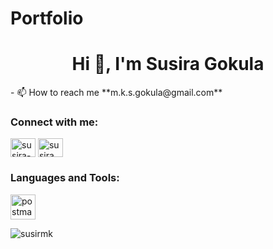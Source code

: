 # Portfolio
<h1 align="center">Hi 👋, I'm Susira Gokula</h1>
- 📫 How to reach me **m.k.s.gokula@gmail.com**

<h3 align="left">Connect with me:</h3>
<p align="left">
<a href="https://linkedin.com/in/susira-gokula-158a46b9" target="blank"><img align="center" src="https://raw.githubusercontent.com/rahuldkjain/github-profile-readme-generator/master/src/images/icons/Social/linked-in-alt.svg" alt="susira-gokula-158a46b9" height="30" width="40" /></a>
<a href="https://fb.com/susira.gokula" target="blank"><img align="center" src="https://raw.githubusercontent.com/rahuldkjain/github-profile-readme-generator/master/src/images/icons/Social/facebook.svg" alt="susira.gokula" height="30" width="40" /></a>
</p>

<h3 align="left">Languages and Tools:</h3>
<p align="left"> <a href="https://postman.com" target="_blank" rel="noreferrer"> <img src="https://www.vectorlogo.zone/logos/getpostman/getpostman-icon.svg" alt="postman" width="40" height="40"/> </a> </p>

<p><img align="center" src="https://github-readme-stats.vercel.app/api/top-langs?username=susirmk&show_icons=true&locale=en&layout=compact" alt="susirmk" /></p>
